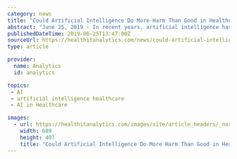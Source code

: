 ```yaml
---
category: news
title: "Could Artificial Intelligence Do More Harm Than Good in Healthcare?"
abstract: "June 25, 2019 - In recent years, artificial intelligence has rapidly become the chief topic of conversation among healthcare executives, vendors, and IT developers. Experts at organizations across the care continuum, from government agencies to leading ..."
publishedDateTime: 2019-06-25T13:47:00Z
sourceUrl: https://healthitanalytics.com/news/could-artificial-intelligence-do-more-harm-than-good-in-healthcare
type: article

provider:
  name: Analytics
  id: analytics

topics:
 - AI
 - artificial intelligence healthcare
 - AI in Healthcare

images:
  - url: https://healthitanalytics.com/images/site/article_headers/_normal/ThinkstockPhotos-821302488.jpg
    width: 689
    height: 407
    title: "Could Artificial Intelligence Do More Harm Than Good in Healthcare?"
---
```

